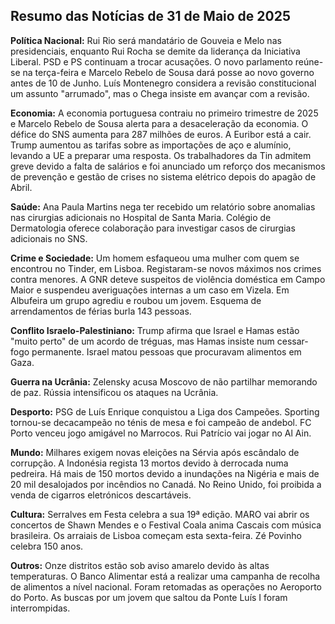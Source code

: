 ## Resumo das Notícias de 31 de Maio de 2025

**Política Nacional:** Rui Rio será mandatário de Gouveia e Melo nas presidenciais, enquanto Rui Rocha se demite da liderança da Iniciativa Liberal. PSD e PS continuam a trocar acusações. O novo parlamento reúne-se na terça-feira e Marcelo Rebelo de Sousa dará posse ao novo governo antes de 10 de Junho. Luís Montenegro considera a revisão constitucional um assunto "arrumado", mas o Chega insiste em avançar com a revisão.

**Economia:** A economia portuguesa contraiu no primeiro trimestre de 2025 e Marcelo Rebelo de Sousa alerta para a desaceleração da economia. O défice do SNS aumenta para 287 milhões de euros. A Euribor está a cair. Trump aumentou as tarifas sobre as importações de aço e alumínio, levando a UE a preparar uma resposta. Os trabalhadores da Tin admitem greve devido a falta de salários e foi anunciado um reforço dos mecanismos de prevenção e gestão de crises no sistema elétrico depois do apagão de Abril.

**Saúde:** Ana Paula Martins nega ter recebido um relatório sobre anomalias nas cirurgias adicionais no Hospital de Santa Maria. Colégio de Dermatologia oferece colaboração para investigar casos de cirurgias adicionais no SNS.

**Crime e Sociedade:** Um homem esfaqueou uma mulher com quem se encontrou no Tinder, em Lisboa. Registaram-se novos máximos nos crimes contra menores. A GNR deteve suspeitos de violência doméstica em Campo Maior e suspendeu averiguações internas a um caso em Vizela. Em Albufeira um grupo agrediu e roubou um jovem. Esquema de arrendamentos de férias burla 143 pessoas.

**Conflito Israelo-Palestiniano:** Trump afirma que Israel e Hamas estão "muito perto" de um acordo de tréguas, mas Hamas insiste num cessar-fogo permanente.  Israel matou pessoas que procuravam alimentos em Gaza.

**Guerra na Ucrânia:** Zelensky acusa Moscovo de não partilhar memorando de paz. Rússia intensificou os ataques na Ucrânia.

**Desporto:** PSG de Luís Enrique conquistou a Liga dos Campeões. Sporting tornou-se decacampeão no ténis de mesa e foi campeão de andebol. FC Porto venceu jogo amigável no Marrocos. Rui Patrício vai jogar no Al Ain.

**Mundo:** Milhares exigem novas eleições na Sérvia após escândalo de corrupção. A Indonésia regista 13 mortos devido à derrocada numa pedreira. Há mais de 150 mortos devido a inundações na Nigéria e mais de 20 mil desalojados por incêndios no Canadá. No Reino Unido, foi proibida a venda de cigarros eletrónicos descartáveis.

**Cultura:** Serralves em Festa celebra a sua 19ª edição. MARO vai abrir os concertos de Shawn Mendes e o Festival Coala anima Cascais com música brasileira. Os arraiais de Lisboa começam esta sexta-feira. Zé Povinho celebra 150 anos.

**Outros:** Onze distritos estão sob aviso amarelo devido às altas temperaturas. O Banco Alimentar está a realizar uma campanha de recolha de alimentos a nível nacional. Foram retomadas as operações no Aeroporto do Porto. As buscas por um jovem que saltou da Ponte Luís I foram interrompidas.